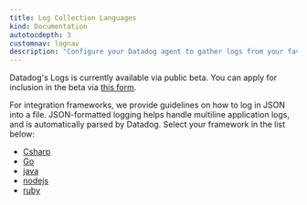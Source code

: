 ```yaml
---
title: Log Collection Languages
kind: Documentation
autotocdepth: 3
customnav: lognav
description: "Configure your Datadog agent to gather logs from your favorite languages."
---
```


<div class="alert alert-info">
Datadog's Logs is currently available via public beta. You can apply for inclusion in the beta via <a href="https://www.datadoghq.com/log-management/">this form</a>.
</div>

For integration frameworks, we provide guidelines on how to log in JSON into a file. JSON-formatted logging helps handle multiline application logs, and is automatically parsed by Datadog. Select your framework in the list below:

* [Csharp](/logs/languages/csharp)
* [Go](/logs/languages/go)
* [java](/logs/languages/java)
* [nodejs](/logs/languages/nodejs)
* [ruby](/logs/languages/ruby)
